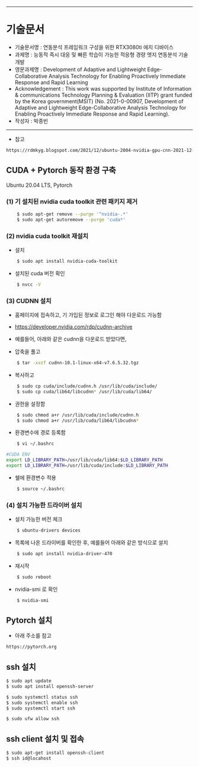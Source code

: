 -----------------------------------------------------
# 기술문서 
 - 기술문서명 : 연동분석 프레임워크 구성을 위한 RTX3080ti 에지 디바이스
 - 과제명 : 능동적 즉시 대응 및 빠른 학습이 가능한 적응형 경량 엣지 연동분석 기술개발
 - 영문과제명 : Development of Adaptive and Lightweight Edge-Collaborative Analysis Technology for Enabling Proactively Immediate Response and Rapid Learning
 - Acknowledgement : This work was supported by Institute of Information & communications Technology Planning & Evaluation (IITP) grant funded by the Korea government(MSIT) (No. 2021-0-00907, Development of Adaptive and Lightweight Edge-Collaborative Analysis Technology for Enabling Proactively Immediate Response and Rapid Learning).
 - 작성자 : 박종빈
-----------------------------------------------------


- 참고 

```bash
https://rdmkyg.blogspot.com/2021/12/ubuntu-2004-nvidia-gpu-cnn-2021-12-3.html
```

## CUDA + Pytorch 동작 환경 구축

Ubuntu 20.04 LTS, Pytorch

### (1) 기 설치된 nvidia cuda toolkit 관련 패키지 제거

```bash
    $ sudo apt-get remove --purge '^nvidia-.*' 
    $ sudo apt-get autoremove --purge 'cuda*'
```

### (2) nvidia cuda toolkit 재설치  

- 설치

```bash
    $ sudo apt install nvidia-cuda-toolkit
```

- 설치된 cuda 버전 확인 

```bash
    $ nvcc -V
```

### (3) CUDNN 설치

- 홈페이지에 접속하고, 기 가입된 정보로 로그인 해야 다운로드 가능함
- https://developer.nvidia.com/rdp/cudnn-archive

- 예를들어, 아래와 같은 cudnn을 다운로드 받았다면, 
- 압축을 풀고

```bash
    $ tar -xvzf cudnn-10.1-linux-x64-v7.6.5.32.tgz
```

- 복사하고

```bash
    $ sudo cp cuda/include/cudnn.h /usr/lib/cuda/include/
    $ sudo cp cuda/lib64/libcudnn* /usr/lib/cuda/lib64/
```

- 권한을 설정함

```bash
    $ sudo chmod a+r /usr/lib/cuda/include/cudnn.h 
    $ sudo chmod a+r /usr/lib/cuda/lib64/libcudnn*
```

- 환경변수에 경로 등록함

```bash
    $ vi ~/.bashrc

#CUDA ENV
export LD_LIBRARY_PATH=/usr/lib/cuda/lib64:$LD_LIBRARY_PATH
export LD_LIBRARY_PATH=/usr/lib/cuda/include:$LD_LIBRARY_PATH

```

- 쉘에 환경변수 적용

```bash
    $ source ~/.bashrc
```

### (4) 설치 가능한 드라이버 설치

- 설치 가능한 버전 체크

```bash
    $ ubuntu-drivers devices
```

- 목록에 나온 드라이버를 확인한 후, 예를들어 아래와 같은 방식으로 설치

```bash
    $ sudo apt install nvidia-driver-470
```

- 재시작

```bash
    $ sudo reboot
```

- nvidia-smi 로 확인

```bash
    $ nvidia-smi
```

## Pytorch 설치

- 아래 주소를 참고

```bash
https://pytorch.org
```

## ssh 설치

```bash
$ sudo apt update
$ sudo apt install openssh-server

$ sudo systemctl status ssh
$ sudo systemctl enable ssh
$ sudo systemctl start ssh

$ sudo ufw allow ssh

```

## ssh client 설치 및 접속

```bash
$ sudo apt-get install openssh-client
$ ssh id@locahost
```





